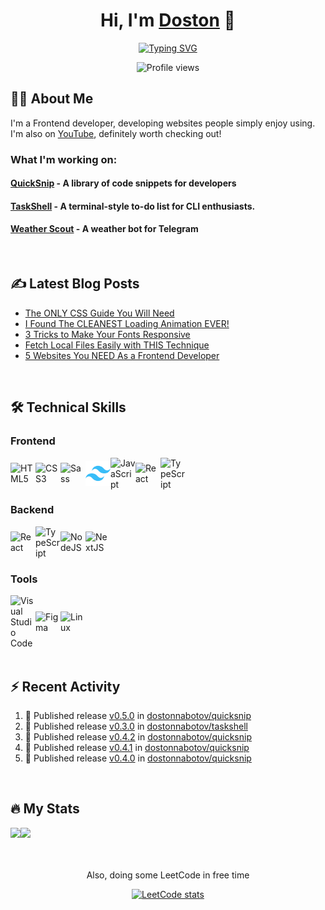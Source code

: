 <h1 align="center">Hi, I'm <a href="https://dostonnabotov.com">Doston</a> 👋</h1>

<p align="center">
  <a href="https://git.io/typing-svg"><img src="https://readme-typing-svg.demolab.com?font=Fira+Code&size=24&pause=1000&color=31ABE1&center=true&width=435&lines=Frontend+Developer+;UI/UX+Designer+;Content+Creator+;and+Passionate+Learner!;Nice+to+meet+you..." alt="Typing SVG" /></a>
</p>

<div align="center">
  <img src="https://komarev.com/ghpvc/?username=dostonnabotov&color=blue&abbreviated=true" alt="Profile views">
</div>

## 👨‍💻 About Me

I'm a Frontend developer, developing websites people simply enjoy using. I'm also on [YouTube](https://www.youtube.com/@technoph1le), definitely worth checking out!

### What I'm working on:

#### [QuickSnip](https://github.com/dostonnabotov/quicksnip) - A library of code snippets for developers
#### [TaskShell](https://github.com/dostonnabotov/taskshell) - A terminal-style to-do list for CLI enthusiasts.
#### [Weather Scout](https://github.com/dostonnabotov/weather-scout) - A weather bot for Telegram

<br />

<!--
[![LinkedIn](https://img.shields.io/badge/LinkedIn-0077B5?style=for-the-badge&logo=linkedin&logoColor=white)](https://www.linkedin.com/in/dostonnabotov)
[![Portfolio](https://img.shields.io/badge/Portfolio-030607?style=for-the-badge&logo=google&logoColor=white)](https://dostonnabotov.com/)
[![YouTube](https://img.shields.io/badge/YouTube-FF0000?style=for-the-badge&logo=youtube&logoColor=white)](https://www.youtube.com/@technoph1le)
[![DEV.TO](https://img.shields.io/badge/DEV.TO-black?style=for-the-badge&logo=dev.to&logoColor=white)](https://dev.to/dostonnabotov)
-->

## ✍ Latest Blog Posts

<!-- BLOG-POST-LIST:START -->
- [The ONLY CSS Guide You Will Need](https://dev.to/technoph1le/the-only-css-guide-you-will-need-1mb7)
- [I Found The CLEANEST Loading Animation EVER!](https://dev.to/technoph1le/i-found-the-cleanest-loading-animation-ever-4ln1)
- [3 Tricks to Make Your Fonts Responsive](https://dev.to/technoph1le/3-methods-of-solving-un-responsive-fonts-w-css-414o)
- [Fetch Local Files Easily with THIS Technique](https://dev.to/technoph1le/how-to-fetch-a-json-file-with-javascript-promises-vs-asyncawait-26bo)
- [5 Websites You NEED As a Frontend Developer](https://dev.to/technoph1le/5-websites-for-frontend-devs-4ne0)
<!-- BLOG-POST-LIST:END -->

<br />

## 🛠 Technical Skills

### Frontend 

<div style="display: flex; align-items: center; flex-wrap: wrap">
  <img title="HTML5" alt="HTML5" width="40px" src="https://cdn.jsdelivr.net/gh/devicons/devicon/icons/html5/html5-original.svg" />
  <img title="CSS3" alt="CSS3" width="40px" src="https://cdn.jsdelivr.net/gh/devicons/devicon/icons/css3/css3-original.svg" />
  <img title="Sass" alt="Sass" width="40px" src="https://cdn.jsdelivr.net/gh/devicons/devicon/icons/sass/sass-original.svg" />
  <img title="TailWind CSS" alt="TailWind CSS" width="40px" src="https://github.com/devicons/devicon/blob/v2.16.0/icons/tailwindcss/tailwindcss-original.svg" />
  <img title="JavaScript" alt="JavaScript" width="40px" src="https://cdn.jsdelivr.net/gh/devicons/devicon/icons/javascript/javascript-original.svg" />
  <img title="React" alt="React" width="40px" src="https://cdn.jsdelivr.net/gh/devicons/devicon/icons/react/react-original.svg" />
  <img title="TypeScript" alt="TypeScript" width="40px" src="https://cdn.jsdelivr.net/gh/devicons/devicon/icons/typescript/typescript-original.svg" />
</div>

### Backend

<div style="display: flex; align-items: center; flex-wrap: wrap">
  <img title="React" alt="React" width="40px" src="https://cdn.jsdelivr.net/gh/devicons/devicon/icons/react/react-original.svg" />
  <img title="TypeScript" alt="TypeScript" width="40px" src="https://cdn.jsdelivr.net/gh/devicons/devicon/icons/typescript/typescript-original.svg" />
  <img title="NodeJS" alt="NodeJS" width="40px" src="https://cdn.jsdelivr.net/gh/devicons/devicon/icons/nodejs/nodejs-original.svg" />
  <img title="NextJS" alt="NextJS" width="40px" src="https://cdn.jsdelivr.net/gh/devicons/devicon/icons/nextjs/nextjs-original.svg" />
</div>

### Tools

<div style="display: flex; align-items: center; flex-wrap: wrap">
  <img title="Visual Studio Code" alt="Visual Studio Code" width="40px" src="https://cdn.jsdelivr.net/gh/devicons/devicon/icons/vscode/vscode-original.svg" />
  <img title="Figma" alt="Figma" width="40px" src="https://cdn.jsdelivr.net/gh/devicons/devicon/icons/figma/figma-original.svg" />
  <img title="Linux" alt="Linux" width="40px" src="https://cdn.jsdelivr.net/gh/devicons/devicon/icons/linux/linux-original.svg" />
</div>

<br />

## ⚡ Recent Activity

<!--START_SECTION:activity-->

1. 🚀 Published release [v0.5.0](https://github.com/dostonnabotov/quicksnip/releases/tag/v0.5.0) in [dostonnabotov/quicksnip](https://github.com/dostonnabotov/quicksnip)
2. 🚀 Published release [v0.3.0](https://github.com/dostonnabotov/taskshell/releases/tag/v0.3.0) in [dostonnabotov/taskshell](https://github.com/dostonnabotov/taskshell)
3. 🚀 Published release [v0.4.2](https://github.com/dostonnabotov/quicksnip/releases/tag/v0.4.2) in [dostonnabotov/quicksnip](https://github.com/dostonnabotov/quicksnip)
4. 🚀 Published release [v0.4.1](https://github.com/dostonnabotov/quicksnip/releases/tag/v0.4.1) in [dostonnabotov/quicksnip](https://github.com/dostonnabotov/quicksnip)
5. 🚀 Published release [v0.4.0](https://github.com/dostonnabotov/quicksnip/releases/tag/v0.4.0) in [dostonnabotov/quicksnip](https://github.com/dostonnabotov/quicksnip)
<!--END_SECTION:activity-->

<br />

## 🔥 My Stats

<div style="display: flex; flex-wrap: wrap;">
<picture>
  <source 
    srcset="http://github-readme-streak-stats.herokuapp.com?user=dostonnabotov&theme=dark&background=0d1117&border=30363d"
    media="(prefers-color-scheme: dark)"
  />
  <source
    srcset="http://github-readme-streak-stats.herokuapp.com?user=dostonnabotov&theme=default"
    media="(prefers-color-scheme: light), (prefers-color-scheme: no-preference)"
  />
  <img src="http://github-readme-streak-stats.herokuapp.com?user=dostonnabotov&theme=default" />
</picture>

<picture>
  <source 
    srcset="https://github-readme-stats-xi2d.vercel.app/api?username=dostonnabotov&show_icons=true&theme=transparent&border_color=30363d&text_color=ecf3ff"
    media="(prefers-color-scheme: dark)"
  />
  <source
    srcset="https://github-readme-stats-xi2d.vercel.app/api?username=dostonnabotov&show_icons=true&theme=transparent"
    media="(prefers-color-scheme: light), (prefers-color-scheme: no-preference)"
  />
  <img src="https://github-readme-stats-xi2d.vercel.app/api?username=dostonnabotov&show_icons=true&theme=transparent" />
</picture>
</div>

<br>
<br>

<div align="center">
  <p>Also, doing some LeetCode in free time</p>
  <a href="https://leetcode.com/technoph1le/"><img src="https://img.shields.io/badge/dynamic/json?style=for-the-badge&labelColor=black&color=%23ffa116&label=Solved&query=solvedOverTotal&url=https%3A%2F%2Fleetcode-badge.vercel.app%2Fapi%2Fusers%2Ftechnoph1le&logo=leetcode&logoColor=yellow" alt="LeetCode stats"></a>
</div>
